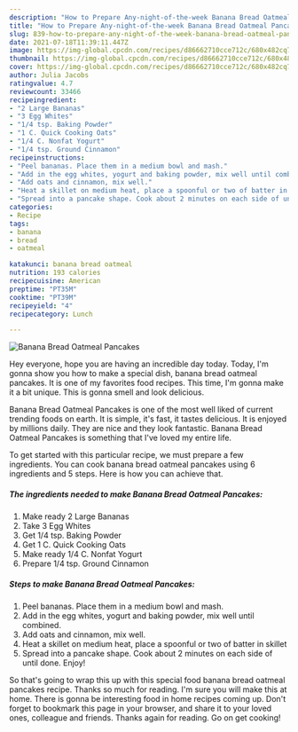 ```yaml
---
description: "How to Prepare Any-night-of-the-week Banana Bread Oatmeal Pancakes"
title: "How to Prepare Any-night-of-the-week Banana Bread Oatmeal Pancakes"
slug: 839-how-to-prepare-any-night-of-the-week-banana-bread-oatmeal-pancakes
date: 2021-07-18T11:39:11.447Z
image: https://img-global.cpcdn.com/recipes/d86662710cce712c/680x482cq70/banana-bread-oatmeal-pancakes-recipe-main-photo.jpg
thumbnail: https://img-global.cpcdn.com/recipes/d86662710cce712c/680x482cq70/banana-bread-oatmeal-pancakes-recipe-main-photo.jpg
cover: https://img-global.cpcdn.com/recipes/d86662710cce712c/680x482cq70/banana-bread-oatmeal-pancakes-recipe-main-photo.jpg
author: Julia Jacobs
ratingvalue: 4.7
reviewcount: 33466
recipeingredient:
- "2 Large Bananas"
- "3 Egg Whites"
- "1/4 tsp. Baking Powder"
- "1 C. Quick Cooking Oats"
- "1/4 C. Nonfat Yogurt"
- "1/4 tsp. Ground Cinnamon"
recipeinstructions:
- "Peel bananas. Place them in a medium bowl and mash."
- "Add in the egg whites, yogurt and baking powder, mix well until combined."
- "Add oats and cinnamon, mix well."
- "Heat a skillet on medium heat, place a spoonful or two of batter in skillet"
- "Spread into a pancake shape. Cook about 2 minutes on each side of until done. Enjoy!"
categories:
- Recipe
tags:
- banana
- bread
- oatmeal

katakunci: banana bread oatmeal 
nutrition: 193 calories
recipecuisine: American
preptime: "PT35M"
cooktime: "PT39M"
recipeyield: "4"
recipecategory: Lunch

---
```



![Banana Bread Oatmeal Pancakes](https://img-global.cpcdn.com/recipes/d86662710cce712c/680x482cq70/banana-bread-oatmeal-pancakes-recipe-main-photo.jpg)

Hey everyone, hope you are having an incredible day today. Today, I'm gonna show you how to make a special dish, banana bread oatmeal pancakes. It is one of my favorites food recipes. This time, I'm gonna make it a bit unique. This is gonna smell and look delicious.

Banana Bread Oatmeal Pancakes is one of the most well liked of current trending foods on earth. It is simple, it's fast, it tastes delicious. It is enjoyed by millions daily. They are nice and they look fantastic. Banana Bread Oatmeal Pancakes is something that I've loved my entire life.




To get started with this particular recipe, we must prepare a few ingredients. You can cook banana bread oatmeal pancakes using 6 ingredients and 5 steps. Here is how you can achieve that.

<!--inarticleads1-->

##### The ingredients needed to make Banana Bread Oatmeal Pancakes:

1. Make ready 2 Large Bananas
1. Take 3 Egg Whites
1. Get 1/4 tsp. Baking Powder
1. Get 1 C. Quick Cooking Oats
1. Make ready 1/4 C. Nonfat Yogurt
1. Prepare 1/4 tsp. Ground Cinnamon




<!--inarticleads2-->

##### Steps to make Banana Bread Oatmeal Pancakes:

1. Peel bananas. Place them in a medium bowl and mash.
1. Add in the egg whites, yogurt and baking powder, mix well until combined.
1. Add oats and cinnamon, mix well.
1. Heat a skillet on medium heat, place a spoonful or two of batter in skillet
1. Spread into a pancake shape. Cook about 2 minutes on each side of until done. Enjoy!




So that's going to wrap this up with this special food banana bread oatmeal pancakes recipe. Thanks so much for reading. I'm sure you will make this at home. There is gonna be interesting food in home recipes coming up. Don't forget to bookmark this page in your browser, and share it to your loved ones, colleague and friends. Thanks again for reading. Go on get cooking!
